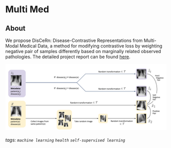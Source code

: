 Multi Med
===

## About

We propose DisCeRn: Disease-Contrastive Representations from Multi-Modal Medical Data, a method for modifying contrastive loss by weighting negative pair of samples differently based on marginally related observed pathologies. The detailed project report can be found [here](https://github.com/tomginsberg/multimed/blob/master/ML4H_Project_Report%20.pdf). 

![Image](assets/architecture.png)

###### tags: `machine learning` `health` `self-supervised learning` 
